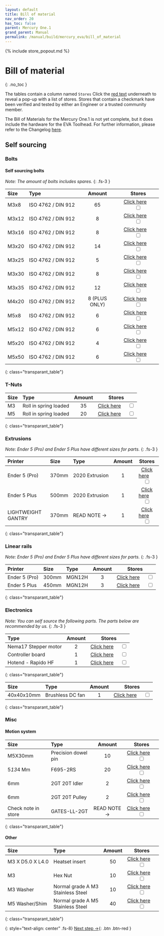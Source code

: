 ```yaml
---
layout: default
title: Bill of material
nav_order: 20
has_toc: false
parent: Mercury One.1
grand_parent: Manual
permalink: /manual/build/mercury_eva/bill_of_material
---
```


{% include store_popout.md %}

# Bill of material
{: .no_toc }

The tables contain a column named `Stores` Click the [red text](#) underneath to reveal a pop-up with a list of stores. Stores that contain a checkmark <i class="bi bi-check-all"></i> have been verified and tested by either an Engineer or a trusted community member.

The Bill of Materials for the Mercury One.1 is not yet complete, but it does include the hardware for the EVA Toolhead. For further information, please refer to the Changelog [here](/changelog/mercury#th-december-2022).

## Self sourcing

### Bolts

#### Self sourcing bolts

*Note: The amount of bolts includes spares.*
{: .fs-3 }

| Size  | Type                            |    Amount     |                           Stores                            |
|:------|:--------------------------------|:-------------:|:-----------------------------------------------------------:|
| M3x8  | <nobr>ISO 4762 / DIN 912</nobr> |      65       |   [Click here](#m3x8_912)  &emsp; <input type="checkbox">   |
| M3x12 | <nobr>ISO 4762 / DIN 912</nobr> |       8       |   [Click here](#m3x12_912) &emsp; <input type="checkbox">   |
| M3x16 | <nobr>ISO 4762 / DIN 912</nobr> |       8       |   [Click here](#m3x16_912) &emsp; <input type="checkbox">   |
| M3x20 | <nobr>ISO 4762 / DIN 912</nobr> |      14       |   [Click here](#m3x20_912) &emsp; <input type="checkbox">   |
| M3x25 | <nobr>ISO 4762 / DIN 912</nobr> |       5       |   [Click here](#m3x25_912) &emsp; <input type="checkbox">   |
| M3x30 | <nobr>ISO 4762 / DIN 912</nobr> |       8       |   [Click here](#m3x30_912) &emsp; <input type="checkbox">   |
| M3x35 | <nobr>ISO 4762 / DIN 912</nobr> |      12       |   [Click here](#m3x35_912) &emsp; <input type="checkbox">   |
| M4x20 | <nobr>ISO 4762 / DIN 912</nobr> | 8 (PLUS ONLY) |   [Click here](#m4x20_912) &emsp; <input type="checkbox">   |
| M5x8  | <nobr>ISO 4762 / DIN 912</nobr> |       6       | [Click here](#m5x8_912_SHCS) &emsp; <input type="checkbox"> |
| M5x12 | <nobr>ISO 4762 / DIN 912</nobr> |       6       |   [Click here](#m5x12_912) &emsp; <input type="checkbox">   |
| M5x20 | <nobr>ISO 4762 / DIN 912</nobr> |       4       |   [Click here](#m5x20_912) &emsp; <input type="checkbox">   |
| M5x50 | <nobr>ISO 4762 / DIN 912</nobr> |       6       |   [Click here](#m5x50_912) &emsp; <input type="checkbox">   |
{: class="transparant_table"}

### T-Nuts

| Size | Type                               | Amount |                            Stores                            |
|:-----|:-----------------------------------|:------:|:------------------------------------------------------------:|
| M3   | <nobr>Roll in spring loaded</nobr> |   35   | [Click here](#m3_rollin_tnut) &emsp; <input type="checkbox"> |
| M5   | <nobr>Roll in spring loaded</nobr> |   20   | [Click here](#m5_rollin_tnut) &emsp; <input type="checkbox"> |
{: class="transparant_table"}

### Extrusions

*Note: Ender 5 (Pro) and Ender 5 Plus have different sizes for parts.*
{: .fs-3 }

| Printer            | Size  | Type                        | Amount |                            Stores                            |
|:-------------------|:------|:----------------------------|:------:|:------------------------------------------------------------:|
| Ender 5 (Pro)      | 370mm | <nobr>2020 Extrusion</nobr> |   1    | [Click here](#extrusion_2020) &emsp; <input type="checkbox"> |
| Ender 5 Plus       | 500mm | <nobr>2020 Extrusion</nobr> |   1    | [Click here](#extrusion_2020) &emsp; <input type="checkbox"> |
| LIGHTWEIGHT GANTRY | 370mm | <nobr>READ NOTE →</nobr>    |   1    |   [Click here](#merc_light) &emsp; <input type="checkbox">   |
{: class="transparant_table"}

### Linear rails

*Note: Ender 5 (Pro) and Ender 5 Plus have different sizes for parts.*
{: .fs-3 }

| Printer       | Size  | Type                | Amount |                        Stores                         |
|:--------------|:------|:--------------------|:------:|:-----------------------------------------------------:|
| Ender 5 (Pro) | 300mm | <nobr>MGN12H</nobr> |   3    | [Click here](#MGN12mm) &emsp; <input type="checkbox"> |
| Ender 5 Plus  | 450mm | <nobr>MGN12H</nobr> |   3    | [Click here](#MGN12mm) &emsp; <input type="checkbox"> |
{: class="transparant_table"}

### Electronics

*Note: You can self source the following parts. The parts below are recommended by us.*
{: .fs-3 }

| Type                              | Amount |                               Stores                               |
|:----------------------------------|:------:|:------------------------------------------------------------------:|
| <nobr>Nema17 Stepper motor</nobr> |   2    | [Click here](#nema17_stepper_motor) &emsp; <input type="checkbox"> |
| <nobr>Controller board</nobr>     |   1    | [Click here](#printer_motherboard) &emsp; <input type="checkbox">  |
| <nobr>Hotend - Rapido HF</nobr>   |   1    |    [Click here](#rapido_hotend) &emsp; <input type="checkbox">     |
{: class="transparant_table"}

| Size       | Type                          | Amount |                           Stores                           |
|:-----------|:------------------------------|:------:|:----------------------------------------------------------:|
| 40x40x10mm | <nobr>Brushless DC fan</nobr> |   1    | [Click here](#Gdstime_4010) &emsp; <input type="checkbox"> |
{: class="transparant_table"}

### Misc

#### Motion system

| Size                   | Type                |   Amount    |                                 Stores                                  |
|:-----------------------|:--------------------|:-----------:|:-----------------------------------------------------------------------:|
| <nobr>M5X30mm</nobr>   | Precision dowel pin |     10      | [Click here](#m5_30_Precision_dowel_pin) &emsp; <input type="checkbox"> |
| <nobr>5*13*4 Mm</nobr> | F695-2RS            |     20      |  [Click here](#f695_2rs_flangebearing) &emsp; <input type="checkbox">   |
| 6mm                    | 2GT 20T Idler       |      2      |      [Click here](#2gt_teeth_idler) &emsp; <input type="checkbox">      |
| 6mm                    | 2GT 20T Pulley      |      2      |     [Click here](#2gt_teeth_pulley) &emsp; <input type="checkbox">      |
| Check note in store    | GATES-LL-2GT        | READ NOTE → |      [Click here](#gates_belts_6mm) &emsp; <input type="checkbox">      |
{: class="transparant_table"}

#### Other

| Size                          | Type                                               | Amount |                            Stores                             |
|:------------------------------|:---------------------------------------------------|:------:|:-------------------------------------------------------------:|
| <nobr>M3 X D5.0 X L4.0</nobr> | Heatset insert                                     |   50   | [Click here](#heatset_insert) &emsp; <input type="checkbox">  |
| <nobr>M3</nobr>               | Hex Nut                                            |   10   |   [Click here](#m3_hex_nut) &emsp; <input type="checkbox">    |
| M3 Washer                     | <nobr>Normal grade A M3<br/>Stainless Steel</nobr> |   10   | [Click here](#plain_m3_washer) &emsp; <input type="checkbox"> |
| M5 Washer/Shim                | <nobr>Normal grade A M5<br/>Stainless Steel</nobr> |   40   | [Click here](#plain_m5_washer) &emsp; <input type="checkbox"> |
{: class="transparant_table"}

{: style="text-align: center" .fs-8}
[Next step &rarr;](/manual/build/mercury_eva/printed_files){: .btn .btn-red }
